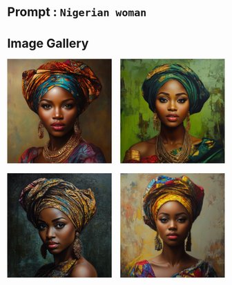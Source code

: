 # Prompt : `Nigerian woman`

# Image Gallery

<div style="display: grid; grid-template-columns: 1fr 1fr; gap: 20px; max-width: 800px; margin: 0 auto;">
    <div>
        <img src="Nigerian_woman__1.png" alt="Image 1" style="width: 100%; height: auto;">
    </div>
    <div>
        <img src="Nigerian_woman__2.png" alt="Image 2" style="width: 100%; height: auto;">
    </div>
    <div>
        <img src="Nigerian_woman__3.png" alt="Image 3" style="width: 100%; height: auto;">
    </div>
    <div>
        <img src="Nigerian_woman__4.png" alt="Image 4" style="width: 100%; height: auto;">
    </div>
</div>
